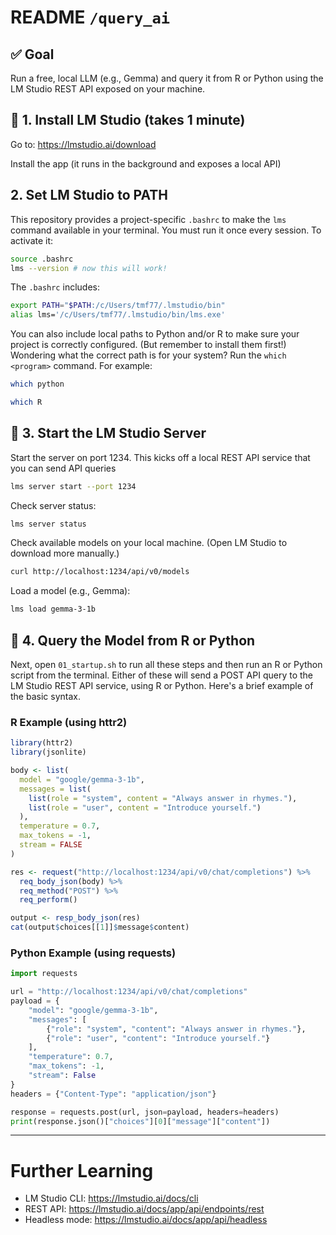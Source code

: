 # README `/query_ai`

## ✅ Goal

Run a free, local LLM (e.g., Gemma) and query it from R or Python using the LM Studio REST API exposed on your machine.


## 🔧 1. Install LM Studio (takes 1 minute)

Go to: https://lmstudio.ai/download

Install the app (it runs in the background and exposes a local API)


## 2. Set LM Studio to PATH

This repository provides a project-specific `.bashrc` to make the `lms` command available in your terminal. You must run it once every session. To activate it:

```bash
source .bashrc
lms --version # now this will work!
```

The `.bashrc` includes:

```bash
export PATH="$PATH:/c/Users/tmf77/.lmstudio/bin"
alias lms='/c/Users/tmf77/.lmstudio/bin/lms.exe'
```

You can also include local paths to Python and/or R to make sure your project is correctly configured. (But remember to install them first!) Wondering what the correct path is for your system? Run the `which <program>` command. For example:

```bash
which python
```

```bash
which R
```

## 💾 3. Start the LM Studio Server

Start the server on port 1234. This kicks off a local REST API service that you can send API queries

```bash
lms server start --port 1234
```

Check server status:

```bash
lms server status
```

Check available models on your local machine. (Open LM Studio to download more manually.)

```bash
curl http://localhost:1234/api/v0/models
```

Load a model (e.g., Gemma):

```bash
lms load gemma-3-1b
```


## 🚀 4. Query the Model from R or Python

Next, open `01_startup.sh` to run all these steps and then run an R or Python script from the terminal.
Either of these will send a POST API query to the LM Studio REST API service, using R or Python. 
Here's a brief example of the basic syntax.

### R Example (using httr2)

```r
library(httr2)
library(jsonlite)

body <- list(
  model = "google/gemma-3-1b",
  messages = list(
    list(role = "system", content = "Always answer in rhymes."),
    list(role = "user", content = "Introduce yourself.")
  ),
  temperature = 0.7,
  max_tokens = -1,
  stream = FALSE
)

res <- request("http://localhost:1234/api/v0/chat/completions") %>%
  req_body_json(body) %>%
  req_method("POST") %>%
  req_perform()

output <- resp_body_json(res)
cat(output$choices[[1]]$message$content)
```

### Python Example (using requests)

```python
import requests

url = "http://localhost:1234/api/v0/chat/completions"
payload = {
    "model": "google/gemma-3-1b",
    "messages": [
        {"role": "system", "content": "Always answer in rhymes."},
        {"role": "user", "content": "Introduce yourself."}
    ],
    "temperature": 0.7,
    "max_tokens": -1,
    "stream": False
}
headers = {"Content-Type": "application/json"}

response = requests.post(url, json=payload, headers=headers)
print(response.json()["choices"][0]["message"]["content"])
```

---

# Further Learning

- LM Studio CLI: https://lmstudio.ai/docs/cli
- REST API: https://lmstudio.ai/docs/app/api/endpoints/rest
- Headless mode: https://lmstudio.ai/docs/app/api/headless

